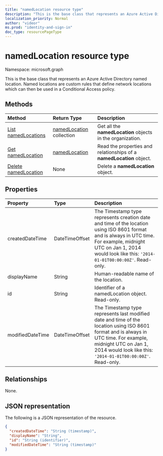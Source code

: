 ```yaml
---
title: "namedLocation resource type"
description: "This is the base class that represents an Azure Active Directory named location. Named locations are custom rules that define network locations which can then be used in a Conditional Access policy."
localization_priority: Normal
author: "videor"
ms.prod: "identity-and-sign-in"
doc_type: resourcePageType
---
```


# namedLocation resource type

Namespace: microsoft.graph

This is the base class that represents an Azure Active Directory named location. Named locations are custom rules that define network locations which can then be used in a Conditional Access policy.

## Methods

| Method       | Return Type | Description |
|:-------------|:------------|:------------|
| [List namedLocations](../api/conditionalaccessroot-list-namedlocations.md) | [namedLocation](namedLocation.md) collection | Get all the **namedLocation** objects in the organization. |
| [Get namedLocation](../api/namedlocation-get.md) | [namedLocation](namedlocation.md) | Read the properties and relationships of a **namedLocation** object. |
| [Delete namedLocation](../api/namedlocation-delete.md) | None | Delete a **namedLocation** object. |

## Properties

| Property     | Type        | Description |
|:-------------|:------------|:------------|
|createdDateTime|DateTimeOffset|The Timestamp type represents creation date and time of the location using ISO 8601 format and is always in UTC time. For example, midnight UTC on Jan 1, 2014 would look like this: `'2014-01-01T00:00:00Z'`. Read-only.|
|displayName|String|Human-readable name of the location.|
|id|String|Identifier of a namedLocation object. Read-only.|
|modifiedDateTime|DateTimeOffset|The Timestamp type represents last modified date and time of the location using ISO 8601 format and is always in UTC time. For example, midnight UTC on Jan 1, 2014 would look like this: `'2014-01-01T00:00:00Z'`. Read-only.|

## Relationships

None.

## JSON representation

The following is a JSON representation of the resource.

<!-- {
  "blockType": "resource",
  "optionalProperties": [

  ],
  "@odata.type": "microsoft.graph.namedLocation",
  "keyProperty": "id"
}-->

```json
{
  "createdDateTime": "String (timestamp)",
  "displayName": "String",
  "id": "String (identifier)",
  "modifiedDateTime": "String (timestamp)"
}
```

<!-- uuid: 16cd6b66-4b1a-43a1-adaf-3a886856ed98
2019-02-04 14:57:30 UTC -->
<!-- {
  "type": "#page.annotation",
  "description": "namedLocation resource",
  "keywords": "",
  "section": "documentation",
  "tocPath": ""
}-->

